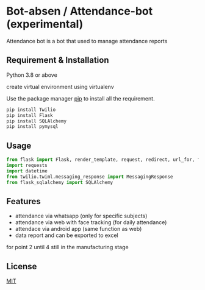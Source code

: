 # Bot-absen / Attendance-bot (experimental)

Attendance bot is a bot that used to manage attendance reports

## Requirement & Installation
Python 3.8 or above

create virtual environment using virtualenv

Use the package manager [pip](https://pip.pypa.io/en/stable/) to install all the requirement.

```bash
pip install Twilio
pip install Flask
pip install SQLAlchemy
pip install pymysql

```

## Usage

```python
from flask import Flask, render_template, request, redirect, url_for, flash
import requests
import datetime
from twilio.twiml.messaging_response import MessagingResponse
from flask_sqlalchemy import SQLAlchemy
```

## Features
- attendance via whatsapp (only for specific subjects)
- attendance via web with face tracking (for daily attendance)
- attendace via android app (same function as web)
- data report and can be exported to excel

for point 2 until 4 still in the manufacturing stage


## License
[MIT](https://choosealicense.com/licenses/mit/)
